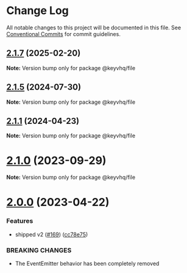 # Change Log

All notable changes to this project will be documented in this file.
See [Conventional Commits](https://conventionalcommits.org) for commit guidelines.

## [2.1.7](https://github.com/microlinkhq/keyvhq/compare/v2.1.6...v2.1.7) (2025-02-20)

**Note:** Version bump only for package @keyvhq/file

## [2.1.5](https://github.com/microlinkhq/keyvhq/compare/v2.1.4...v2.1.5) (2024-07-30)

**Note:** Version bump only for package @keyvhq/file

## [2.1.1](https://github.com/microlinkhq/keyvhq/compare/v2.1.0...v2.1.1) (2024-04-23)

**Note:** Version bump only for package @keyvhq/file

# [2.1.0](https://github.com/microlinkhq/keyvhq/compare/v2.0.3...v2.1.0) (2023-09-29)

**Note:** Version bump only for package @keyvhq/file

# [2.0.0](https://github.com/microlinkhq/keyvhq/compare/v1.6.28...v2.0.0) (2023-04-22)

### Features

* shipped v2 ([#169](https://github.com/microlinkhq/keyvhq/issues/169)) ([cc78e75](https://github.com/microlinkhq/keyvhq/commit/cc78e75b281111c7e57e30d7554b9772c83f2baa))

### BREAKING CHANGES

* The EventEmitter behavior has been completely removed
